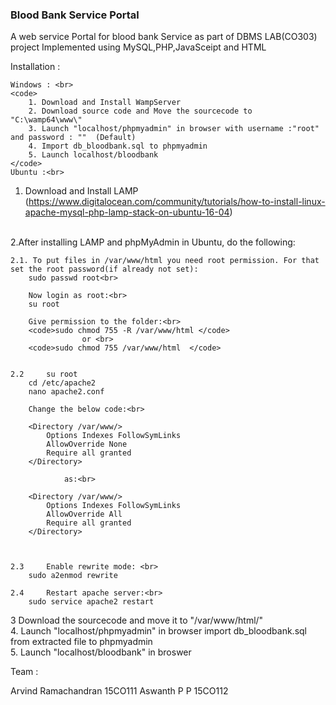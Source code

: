 ### Blood Bank Service Portal

A web service Portal for blood bank Service as part of DBMS LAB(CO303) project
Implemented using MySQL,PHP,JavaSceipt and HTML


Installation :<br>

	Windows : <br>
	<code>
		1. Download and Install WampServer
		2. Download source code and Move the sourcecode to "C:\wamp64\www\"
		3. Launch "localhost/phpmyadmin" in browser with username :"root" and password : ""  (Default)
		4. Import db_bloodbank.sql to phpmyadmin 
		5. Launch localhost/bloodbank
	</code>
	Ubuntu :<br>
	
1. Download and Install LAMP (https://www.digitalocean.com/community/tutorials/how-to-install-linux-apache-mysql-php-lamp-stack-on-ubuntu-16-04)
<br>
2.After installing LAMP and phpMyAdmin in Ubuntu, do the following:<br>

	
	2.1. To put files in /var/www/html you need root permission. For that set the root password(if already not set):
		sudo passwd root<br>

		Now login as root:<br>
		su root

		Give permission to the folder:<br>
		<code>sudo chmod 755 -R /var/www/html </code>
               		or <br>
		<code>sudo chmod 755 /var/www/html  </code>


	2.2 	su root
		cd /etc/apache2
		nano apache2.conf
		
		Change the below code:<br>
   		
		<Directory /var/www/>
     		Options Indexes FollowSymLinks
     		AllowOverride None
     		Require all granted
		</Directory>
		
              	as:<br>
		
		<Directory /var/www/>
     		Options Indexes FollowSymLinks
     		AllowOverride All
     		Require all granted
		</Directory>
		


	2.3 	Enable rewrite mode: <br>
		sudo a2enmod rewrite

	2.4 	Restart apache server:<br>
		sudo service apache2 restart


3  Download the sourcecode and move it to "/var/www/html/" <br>
4. Launch "localhost/phpmyadmin" in browser  import db_bloodbank.sql from extracted file to phpmyadmin <br>
5. Launch "localhost/bloodbank" in broswer <br>
   

   
   
   





   </div>
		

Team :

Arvind Ramachandran 15CO111
Aswanth P P 15CO112




